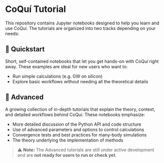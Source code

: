 # CoQuí Tutorial
This repository contains Jupyter notebooks designed to help you learn and use CoQuí. The tutorials are organized into two tracks depending on your needs:

## 🚀 Quickstart
Short, self-contained notebooks that let you get hands-on with CoQuí right away. These examples are ideal for new users who want to:
- Run simple calculations (e.g. GW on silicon)
- Explore basic workflows without needing all the theoretical details

## 🔬 Advanced
A growing collection of in-depth tutorials that explain the theory, context, and detailed workflows behind CoQuí. These notebooks emphasize:
- More detailed discussion of the Python API and code structure
- Use of advanced parameters and options to control calculations
- Convergence tests and best practices for many-body simulations
- The theory underlying the implementation of methods

> ⚠️ **Note:** The Advanced tutorials are still under active development and are **not ready for users to run or check yet**. 
